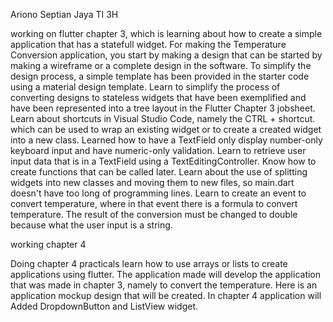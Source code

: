 Ariono Septian Jaya
TI 3H 

working on flutter chapter 3, which is learning about how to create a simple application that has a statefull widget. For making the Temperature Conversion application, you start by making a design that can be started by making a wireframe or a complete design in the software. To simplify the design process, a simple template has been provided in the starter code using a material design template. Learn to simplify the process of converting designs to stateless widgets that have been exemplified and have been represented into a tree layout in the Flutter Chapter 3 jobsheet. Learn about shortcuts in Visual Studio Code, namely the CTRL + shortcut. which can be used to wrap an existing widget or to create a created widget into a new class. Learned how to have a TextField only display number-only keyboard input and have numeric-only validation. Learn to retrieve user input data that is in a TextField using a TextEditingController. Know how to create functions that can be called later. Learn about the use of splitting widgets into new classes and moving them to new files, so main.dart doesn't have too long of programming lines. Learn to create an event to convert temperature, where in that event there is a formula to convert temperature. The result of the conversion must be changed to double because what the user input is a string.

working chapter 4

Doing chapter 4 practicals learn how to use arrays or lists to create applications using flutter. The application made will develop the application that was made in chapter 3, namely to convert the temperature. Here is an application mockup design that will be created. In chapter 4 application will
Added DropdownButton and ListView widget.